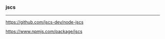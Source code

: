 ### jscs
---
https://github.com/jscs-dev/node-jscs

https://www.npmjs.com/package/jscs

```
```

```
```

```
```


